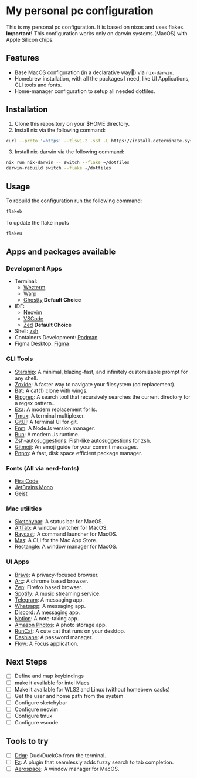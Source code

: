 # My personal pc configuration

This is my personal pc configuration. It is based on nixos and uses flakes.
**Important!** This configuration works only on darwin systems.(MacOS) with Apple Silicon chips.

## Features

- Base MacOS configuration (in a declarative way🤩) via `nix-darwin`.
- Homebrew installation, with all the packages I need, like UI Applications, CLI tools and fonts.
- Home-manager configuration to setup all needed dotfiles.

## Installation

1. Clone this repository on your $HOME directory.
2. Install nix via the following command:

```sh
curl --proto '=https' --tlsv1.2 -sSf -L https://install.determinate.systems/nix | sh -s -- install
```

3. Install nix-darwin via the following command:

```sh
nix run nix-darwin -- switch --flake ~/dotfiles
darwin-rebuild switch --flake ~/dotfiles
```

## Usage

To rebuild the configuration run the following command:

```sh
flakeb
```

To update the flake inputs

```sh
flakeu
```

## Apps and packages available

### Development Apps

- Terminal:
  - [Wezterm](https://wezfurlong.org/wezterm)
  - [Warp](https://warp.dev)
  - [Ghostty](https://ghostty.org) **Default Choice**
- IDE:
  - [Neovim](https://neovim.io)
  - [VSCode](https://code.visualstudio.com)
  - [Zed](https://zed.dev) **Default Choice**
- Shell: [zsh](https://www.zsh.org)
- Containers Development: [Podman](https://podman.io)
- Figma Desktop: [Figma](https://www.figma.com)

### CLI Tools

- [Starship](https://starship.rs): A minimal, blazing-fast, and infinitely customizable prompt for any shell.
- [Zoxide](https://github.com/ajeetdsouza/zoxide): A faster way to navigate your filesystem (cd replacement).
- [Bat](http://github.com/sharkdp/bat): A cat(1) clone with wings.
- [Ripgrep](https://github.com/BurntSushi/ripgrep): A search tool that recursively searches the current directory for a regex pattern..
- [Eza](https://github.com/eza-community/eza): A modern replacement for ls.
- [Tmux](https://github.com/tmux/tmux/wiki): A terminal multiplexer.
- [GitUI](https://github.com/extrawurst/gitui): A terminal UI for git.
- [Fnm](https://github.com/Schniz/fnm): A NodeJs version manager.
- [Bun](https://bun.sh/): A modern Js runtime.
- [Zsh-autosuggestions](https://github.com/zsh-users/zsh-autosuggestions): Fish-like autosuggestions for zsh.
- [Gitmoji](https://gitmoji.dev/): An emoji guide for your commit messages.
- [Pnpm](https://pnpm.io/): A fast, disk space efficient package manager.

### Fonts (All via nerd-fonts)

- [Fira Code](https://github.com/tonsky/FiraCode)
- [JetBrains Mono](https://www.jetbrains.com/lp/mono)
- [Geist](https://https://vercel.com/font)

### Mac utilities

- [Sketchybar](https://github.com/FelixKratz/SketchyBar): A status bar for MacOS.
- [AltTab](https://alt-tab-macos.netlify.app/): A window switcher for MacOS.
- [Raycast](https://www.raycast.com/): A command launcher for MacOS.
- [Mas](https://github.com/mas-cli/mas): A CLI for the Mac App Store.
- [Rectangle](https://rectangleapp.com/): A window manager for MacOS.

### UI Apps

- [Brave](https://brave.com): A privacy-focused browser.
- [Arc](https://arc.net): A chrome based browser.
- [Zen](https://zen-browser.app/welcome): Firefox based browser.
- [Spotify](https://www.spotify.com): A music streaming service.
- [Telegram](https://telegram.org): A messaging app.
- [Whatsapp](https://whatsapp.com): A messaging app.
- [Discord](https://discord.com): A messaging app.
- [Notion](https://www.notion.so): A note-taking app.
- [Amazon Photos](https://www.amazon.com/photos): A photo storage app.
- [RunCat](https://apps.apple.com/us/app/runcat/id1429033973?mt=12): A cute cat that runs on your desktop.
- [Dashlane](https://www.dashlane.com): A password manager.
- [Flow](https://flowapp.info): A Focus application.

## Next Steps

- [ ] Define and map keybindings
- [ ] make it available for intel Macs
- [ ] Make it available for WLS2 and Linux (without homebrew casks)
- [ ] Get the user and home path from the system
- [ ] Configure sketchybar
- [ ] Configure neovim
- [ ] Configure tmux
- [ ] Configure vscode

## Tools to try

- [ ] [Ddgr](https://github.com/jarun/ddgr): DuckDuckGo from the terminal.
- [ ] [Fz](https://github.com/mrjohannchang/fz.sh): A plugin that seamlessly adds fuzzy search to tab completion.
- [ ] [Aerospace](https://github.com/nikitabobko/AeroSpace): A window manager for MacOS.
